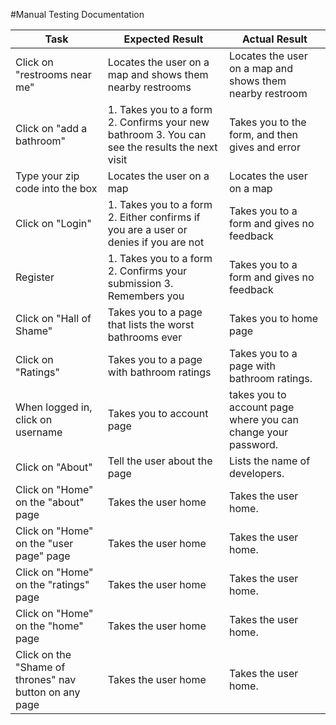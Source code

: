 #Manual Testing Documentation

Task | Expected Result | Actual Result
-----|-----------------|--------------
Click on "restrooms near me" | Locates the user on a map and shows them nearby restrooms| Locates the user on a map and shows them nearby restroom
Click on "add a bathroom" | 1. Takes you to a form 2. Confirms your new bathroom 3. You can see the results the next visit | Takes you to the form, and then gives and error
Type your zip code into the box | Locates the user on a map | Locates the user on a map
Click on "Login"| 1. Takes you to a form 2. Either confirms if you are a user or denies if you are not | Takes you to a form and gives no feedback
Register | 1. Takes you to a form 2. Confirms your submission 3. Remembers you | Takes you to a form and gives no feedback
Click on "Hall of Shame" | Takes you to a page that lists the worst bathrooms ever | Takes you to home page
Click on "Ratings" | Takes you to a page with bathroom ratings | Takes you to a page with bathroom ratings.
When logged in, click on username | Takes you to account page | takes you to account page where you can change your password.
Click on "About" | Tell the user about the page | Lists the name of developers. 
Click on "Home" on the "about" page | Takes the user home | Takes the user home.
Click on "Home" on the "user page" page | Takes the user home | Takes the user home.
Click on "Home" on the "ratings" page | Takes the user home | Takes the user home.
Click on "Home" on the "home" page | Takes the user home | Takes the user home.
Click on the "Shame of thrones" nav button on any page | Takes the user home | Takes the user home.

